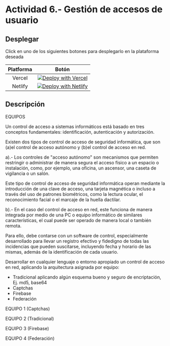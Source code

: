 # Actividad 6.- Gestión de accesos de usuario

## Desplegar

Click en uno de los siguientes botones para desplegarlo en la plataforma deseada

| Platforma |                                                                                                  Botón                                                                                                   |
| :------: | :-------------------------------------------------------------------------------------------------------------------------------------------------------------------------------------------------------: |
|  Vercel  |        [![Deploy with Vercel](https://vercel.com/button)](https://vercel.com/new/clone?repository-url=https%3A%2F%2Fgithub.com%2FTelematica-IS-UDC-2019%2FE4-6-DSS-gestion-de-accesos-de-usuario)         |
| Netlify  | [![Deploy with Netlify](https://www.netlify.com/img/deploy/button.svg)](https://app.netlify.com/start/deploy?repository=https://github.com/Telematica-IS-UDC-2019/E4-6-DSS-gestion-de-accesos-de-usuario) |

## Descripción

EQUIPOS

Un control de acceso a sistemas informáticos está basado en tres conceptos fundamentales: identificación, autenticación y autorización.

Existen dos tipos de control de acceso de seguridad informática, que son (a)el control de acceso autónomo y (b)el control de acceso en red.

a).- Los controles de "acceso autónomo" son mecanismos que permiten restringir o administrar de manera segura el acceso físico a un espacio o instalación, como, por ejemplo, una oficina, un ascensor, una caseta de vigilancia o un salón.

Este tipo de control de acceso de seguridad informática operan mediante la introducción de una clave de acceso, una tarjeta magnética o incluso a través del uso de patrones biométricos, como la lectura ocular, el reconocimiento facial o el marcaje de la huella dactilar.

b).- En el caso del control de acceso en red, este funciona de manera integrada por medio de una PC o equipo informático de similares características, el cual puede ser operado de manera local o también remota.

Para ello, debe contarse con un software de control, especialmente desarrollado para llevar un registro efectivo y fidedigno de todas las incidencias que pueden suscitarse, incluyendo fecha y horario de las mismas, además de la identificación de cada usuario.

Desarrollar en cualquier lenguaje o entorno apropiado un control de acceso en red, aplicando la arquitectura asignada por equipo:

- Tradicional aplicando algún esquema bueno y seguro de encriptación, Ej. md5, base64
- Captchas
- Firebase
- Federación

EQUIPO 1 (Captchas)

EQUIPO 2 (Tradicional)

EQUIPO 3 (Firebase)

EQUIPO 4 (Federación)
